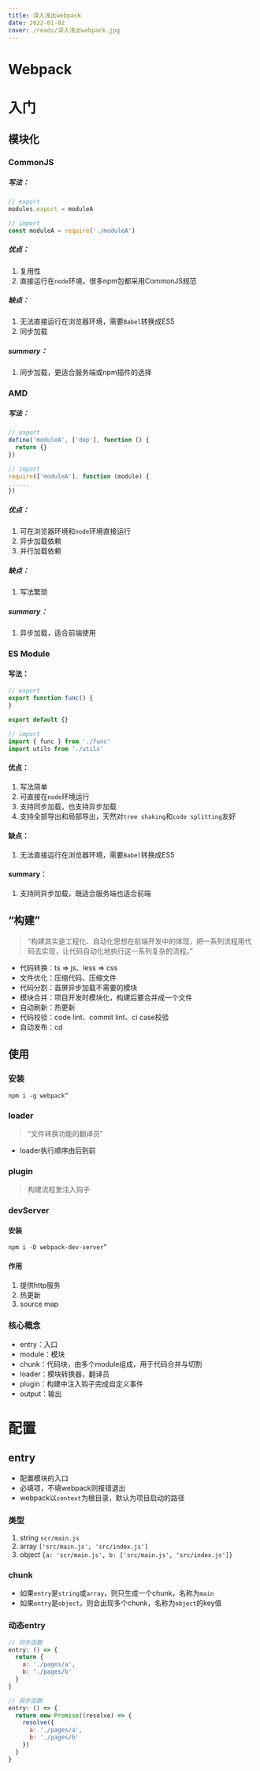 ```yaml
---
title: 深入浅出webpack
date: 2022-01-02
cover: /reads/深入浅出webpack.jpg
---
```


# Webpack

# 入门

## 模块化

### CommonJS

##### 写法：

```javascript
// export
modules.export = moduleA

// import
const moduleA = require('./moduleA')
```

##### 优点：

1. 复用性
2. 直接运行在`node`环境，很多npm包都采用CommonJS规范

##### 缺点：

1. 无法直接运行在浏览器环境，需要`Babel`转换成ES5
2. 同步加载

##### summary：

1. 同步加载，更适合服务端或npm插件的选择

### AMD

##### 写法：

```javascript
// export
define('moduleA', ['dep'], function () {
  return {}
})

// import
require(['moduleA'], function (module) {
......
})
```

##### 优点：

1. 可在浏览器环境和`node`环境直接运行
2. 异步加载依赖
3. 并行加载依赖

##### 缺点：

1. 写法繁琐

##### summary：

1. 异步加载，适合前端使用

### ES Module

#### 写法：

```javascript
// export
export function func() {
}

export default {}

// import
import { func } from './func'
import utils from './utils'
```

#### 优点：

1. 写法简单
2. 可直接在`node`环境运行
3. 支持同步加载，也支持异步加载
4. 支持全部导出和局部导出，天然对`tree shaking`和`code splitting`友好

#### 缺点：

1. 无法直接运行在浏览器环境，需要`Babel`转换成ES5

#### summary：

1. 支持同异步加载，既适合服务端也适合前端

## “构建”

> “构建其实是工程化、自动化思想在前端开发中的体现，把一系列流程用代码去实现，让代码自动化地执行这一系列复杂的流程。”

- 代码转换：ts => js、less => css
- 文件优化：压缩代码、压缩文件
- 代码分割：首屏异步加载不需要的模块
- 模块合并：项目开发时模块化，构建后要合并成一个文件
- 自动刷新：热更新
- 代码校验：code lint、commit lint、ci case校验
- 自动发布：cd

## 使用

### 安装

```shell
npm i -g webpack”
```

### loader

> “文件转换功能的翻译员”

- loader执行顺序由后到前

### plugin

> 构建流程里注入钩子

### devServer

#### 安装

```shell
npm i -D webpack-dev-server”
```

#### 作用

1. 提供http服务
2. 热更新
4. source map

### 核心概念

- entry：入口
- module：模块
- chunk：代码块，由多个module组成，用于代码合并与切割
- loader：模块转换器，翻译员
- plugin：构建中注入钩子完成自定义事件
- output：输出

# 配置

## entry

- 配置模块的入口
- 必填项，不填webpack则报错退出
- webpack以`context`为根目录，默认为项目启动的路径

### 类型

1. string `scr/main.js`
2. array `['src/main.js', 'src/index.js']`
3. object `{a: 'scr/main.js', b: ['src/main.js', 'src/index.js']}`

### chunk

- 如果`entry`是`string`或`array`，则只生成一个chunk，名称为`main`
- 如果`entry`是`object`，则会出现多个chunk，名称为`object`的key值

### 动态entry

```javascript
// 同步函数
entry: () => {
  return {
    a: './pages/a',
    b: './pages/b'
  }
}

// 异步函数
entry: () => {
  return new Promise((resolve) => {
    resolve({
      a: './pages/a',
      b: './pages/b'
    })
  }
}
```



